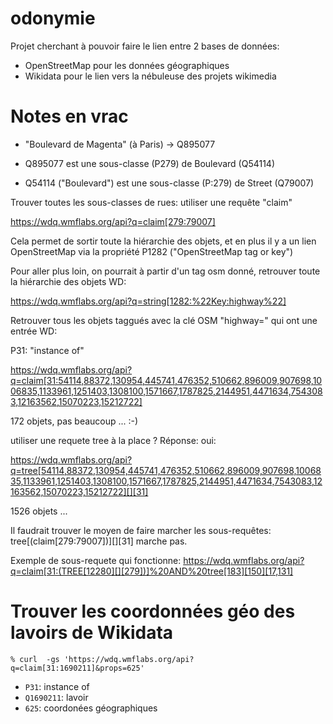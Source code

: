 odonymie
===========

Projet cherchant à pouvoir faire le lien entre 2 bases de données:

- OpenStreetMap pour les données géographiques
- Wikidata pour le lien vers la nébuleuse des projets wikimedia

Notes en vrac
==============

- "Boulevard de Magenta" (à Paris) -> Q895077

- Q895077 est une sous-classe (P279) de Boulevard (Q54114)

- Q54114 ("Boulevard") est une sous-classe (P:279) de Street (Q79007)

Trouver toutes les sous-classes de rues: utiliser une requête "claim"

https://wdq.wmflabs.org/api?q=claim[279:79007]

Cela permet de sortir toute la hiérarchie des objets, et en plus il y a un lien
OpenStreetMap via la propriété P1282 ("OpenStreetMap tag or key")

Pour aller plus loin, on pourrait à partir d'un tag osm donné, retrouver toute
la hiérarchie des objets WD:

https://wdq.wmflabs.org/api?q=string[1282:%22Key:highway%22]

Retrouver tous les objets taggués avec la clé OSM "highway=" qui ont une entrée
WD:

P31: "instance of"

https://wdq.wmflabs.org/api?q=claim[31:54114,88372,130954,445741,476352,510662,896009,907698,1006835,1133961,1251403,1308100,1571667,1787825,2144951,4471634,7543083,12163562,15070223,15212722]

172 objets, pas beaucoup ... :-)

utiliser une requete tree à la place ? Réponse: oui:


https://wdq.wmflabs.org/api?q=tree[54114,88372,130954,445741,476352,510662,896009,907698,1006835,1133961,1251403,1308100,1571667,1787825,2144951,4471634,7543083,12163562,15070223,15212722][][31]

1526 objets ...

Il faudrait trouver le moyen de faire marcher les sous-requêtes:
tree[(claim[279:79007])][][31]
marche pas.

Exemple de sous-requete qui fonctionne:
https://wdq.wmflabs.org/api?q=claim[31:(TREE[12280][][279])]%20AND%20tree[183][150][17,131]

Trouver les coordonnées géo des lavoirs de Wikidata
=====================================================

```
% curl  -gs 'https://wdq.wmflabs.org/api?q=claim[31:1690211]&props=625'
```

* `P31`: instance of
* `Q1690211`: lavoir
* `625`: coordonées géographiques

